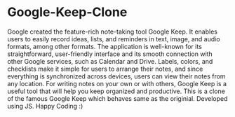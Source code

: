 # Google-Keep-Clone

Google created the feature-rich note-taking tool Google Keep. It enables users to easily record ideas, lists, and reminders in text, image, and audio formats, among other formats. The application is well-known for its straightforward, user-friendly interface and its smooth connection with other Google services, such as Calendar and Drive. Labels, colors, and checklists make it simple for users to arrange their notes, and since everything is synchronized across devices, users can view their notes from any location. For writing notes on your own or with others, Google Keep is a useful tool that will help you keep organized and productive. This is a clone of the famous Google Keep which behaves same as the originial. Developed using JS. Happy Coding :)
